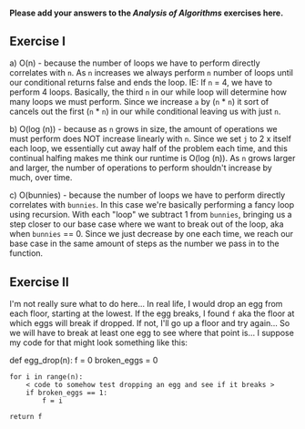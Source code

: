 #### Please add your answers to the ***Analysis of  Algorithms*** exercises here.

## Exercise I

a)  O(n) - because the number of loops we have to perform directly correlates with `n`. As `n` increases we always perform `n` number of loops until our conditional returns false and ends the loop. IE: If `n` = 4, we have to perform 4 loops. Basically, the third `n` in our while loop will determine how many loops we must perform. Since we increase `a` by (`n` * `n`) it sort of cancels out the first (`n` * `n`) in our while conditional leaving us with just `n`.


b)  O(log (n)) - because as `n` grows in size, the amount of operations we must perform does NOT increase linearly with `n`. Since we set `j` to 2 x itself each loop, we essentially cut away half of the problem each time, and this continual halfing makes me think our runtime is O(log (n)). As `n` grows larger and larger, the number of operations to perform shouldn't increase by much, over time.


c)  O(bunnies) - because the number of loops we have to perform directly correlates with `bunnies`. In this case we're basically performing a fancy loop using recursion. With each "loop" we subtract 1 from `bunnies`, bringing us a step closer to our base case where we want to break out of the loop, aka when `bunnies` == 0. Since we just decrease by one each time, we reach our base case in the same amount of steps as the number we pass in to the function.

## Exercise II

I'm not really sure what to do here... In real life, I would drop an egg from each floor, starting at the lowest. If the egg breaks, I found `f` aka the floor at which eggs will break if dropped. If not, I'll go up a floor and try again... So we will have to break at least one egg to see where that point is... I suppose my code for that might look something like this:

def egg_drop(n):
    f = 0
    broken_eggs = 0

    for i in range(n):
        < code to somehow test dropping an egg and see if it breaks >
        if broken_eggs == 1:
            f = i
        
    return f

